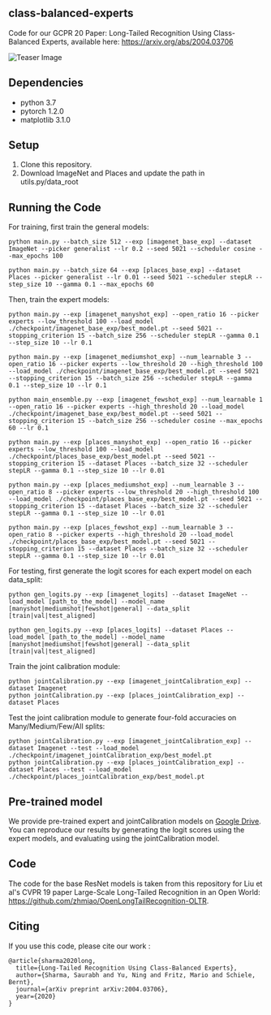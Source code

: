## class-balanced-experts

Code for our GCPR 20 Paper: Long-Tailed Recognition Using Class-Balanced Experts, available here: https://arxiv.org/abs/2004.03706

![Teaser Image](https://github.com/ssfootball04/class-balanced_experts/blob/master/Teaser.png)

## Dependencies
* python 3.7
* pytorch 1.2.0
* matplotlib 3.1.0

## Setup
1. Clone this repository.
2. Download ImageNet and Places and update the path in utils.py/data_root

## Running the Code

For training, first train the general models:
```
python main.py --batch_size 512 --exp [imagenet_base_exp] --dataset ImageNet --picker generalist --lr 0.2 --seed 5021 --scheduler cosine --max_epochs 100

python main.py --batch_size 64 --exp [places_base_exp] --dataset Places --picker generalist --lr 0.01 --seed 5021 --scheduler stepLR --step_size 10 --gamma 0.1 --max_epochs 60 
```
Then, train the expert models:
```
python main.py --exp [imagenet_manyshot_exp] --open_ratio 16 --picker experts --low_threshold 100 --load_model ./checkpoint/imagenet_base_exp/best_model.pt --seed 5021 --stopping_criterion 15 --batch_size 256 --scheduler stepLR --gamma 0.1 --step_size 10 --lr 0.1

python main.py --exp [imagenet_mediumshot_exp] --num_learnable 3 --open_ratio 16 --picker experts --low_threshold 20 --high_threshold 100 --load_model ./checkpoint/imagenet_base_exp/best_model.pt --seed 5021 --stopping_criterion 15 --batch_size 256 --scheduler stepLR --gamma 0.1 --step_size 10 --lr 0.1

python main_ensemble.py --exp [imagenet_fewshot_exp] --num_learnable 1 --open_ratio 16 --picker experts --high_threshold 20 --load_model ./checkpoint/imagenet_base_exp/best_model.pt --seed 5021 --stopping_criterion 15 --batch_size 256 --scheduler cosine --max_epochs 60 --lr 0.1
```
```
python main.py --exp [places_manyshot_exp] --open_ratio 16 --picker experts --low_threshold 100 --load_model ./checkpoint/places_base_exp/best_model.pt --seed 5021 --stopping_criterion 15 --dataset Places --batch_size 32 --scheduler stepLR --gamma 0.1 --step_size 10 --lr 0.01

python main.py --exp [places_mediumshot_exp] --num_learnable 3 --open_ratio 8 --picker experts --low_threshold 20 --high_threshold 100 --load_model ./checkpoint/places_base_exp/best_model.pt --seed 5021 --stopping_criterion 15 --dataset Places --batch_size 32 --scheduler stepLR --gamma 0.1 --step_size 10 --lr 0.01

python main.py --exp [places_fewshot_exp] --num_learnable 3 --open_ratio 8 --picker experts --high_threshold 20 --load_model ./checkpoint/places_base_exp/best_model.pt --seed 5021 --stopping_criterion 15 --dataset Places --batch_size 32 --scheduler stepLR --gamma 0.1 --step_size 10 --lr 0.01
```

For testing, first generate the logit scores for each expert model on each data_split:
```
python gen_logits.py --exp [imagenet_logits] --dataset ImageNet --load_model [path_to_the_model] --model_name [manyshot|mediumshot|fewshot|general] --data_split [train|val|test_aligned] 

python gen_logits.py --exp [places_logits] --dataset Places --load_model [path_to_the_model] --model_name [manyshot|mediumshot|fewshot|general] --data_split [train|val|test_aligned] 
```
Train the joint calibration module:
```
python jointCalibration.py --exp [imagenet_jointCalibration_exp] --dataset Imagenet
python jointCalibration.py --exp [places_jointCalibration_exp] --dataset Places
```
Test the joint calibration module to generate four-fold accuracies on Many/Medium/Few/All splits:
```
python jointCalibration.py --exp [imagenet_jointCalibration_exp] --dataset Imagenet --test --load_model ./checkpoint/imagenet_jointCalibration_exp/best_model.pt
python jointCalibration.py --exp [places_jointCalibration_exp] --dataset Places --test --load_model ./checkpoint/places_jointCalibration_exp/best_model.pt
```
## Pre-trained model

We provide pre-trained expert and jointCalibration models on [Google Drive](https://drive.google.com/file/d/1m6bVVms1Q54AbxrG_EE8vvzDVFVQ-JgO/view?usp=sharing). You can reproduce our results by generating the logit scores using the expert models, and evaluating using the jointCalibration model. 

## Code 

The code for the base ResNet models is taken from this repository for Liu et al's CVPR 19 paper Large-Scale Long-Tailed Recognition in an Open World: https://github.com/zhmiao/OpenLongTailRecognition-OLTR. 

## Citing 

If you use this code, please cite our work : 
```
@article{sharma2020long,
  title={Long-Tailed Recognition Using Class-Balanced Experts},
  author={Sharma, Saurabh and Yu, Ning and Fritz, Mario and Schiele, Bernt},
  journal={arXiv preprint arXiv:2004.03706},
  year={2020}
}
```
